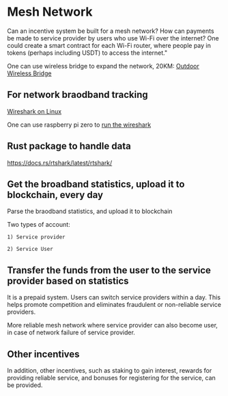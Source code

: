 # Mesh Network

Can an incentive system be built for a mesh network? How can payments be made to service provider by users who use Wi-Fi over the internet? One could create a smart contract for each Wi-Fi router, where people pay in tokens (perhaps including USDT) to access the internet."


One can use wireless bridge to expand the network, 20KM: [Outdoor Wireless Bridge](https://www.amazon.in/20-11ac-Outdoor-Wireless-Bridge/dp/B084DKMWPB/ref=sr_1_3?crid=1TS5L8K8QI9ZS&dib=eyJ2IjoiMSJ9.emYyaG6gf0TdpUbCO5D8aTDewobwH9JHbtB-VABf52awP0zH7pOJabjGUj5SCL7vf-E1pA2A3Iw908YQTwub66WLNlbca7sqQgXCF3hSjxoQ0MLltmzcAy7IgEyhR6rcRMcUuJ_RKaLSRX0diqZ2wg._JKz9RGogW7erEuk53vTX9r5Xm6cX44ptJWgDfLF8xg&dib_tag=se&keywords=10+km+wifi+AC+bridges&qid=1708235044&sprefix=10+km+wifi+ac+bridge%2Caps%2C319&sr=8-3)

## For network braodband tracking


[Wireshark on Linux](https://www.geeksforgeeks.org/how-to-install-and-use-wireshark-on-ubuntu-linux/)



One can use raspberry pi zero to [run the wireshark](https://pimylifeup.com/raspberry-pi-wireshark/)


## Rust package to handle data

<https://docs.rs/rtshark/latest/rtshark/>

## Get the broadband statistics, upload it to blockchain, every day

Parse the braodband statistics, and upload it to blockchain

Two types of account:

    1) Service provider
   
    2) Service User


## Transfer the funds from the user to the service provider based on statistics

It is a prepaid system. Users can switch service providers within a day. This helps promote competition and eliminates fraudulent or non-reliable service providers.


More reliable mesh network where service provider can also become user, in case of network failure of service provider. 

## Other incentives

In addition, other incentives, such as staking to gain interest, rewards for providing reliable service, and bonuses for registering for the service, can be provided.